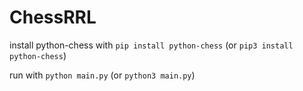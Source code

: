 # ChessRRL

install python-chess with `pip install python-chess` (or `pip3 install python-chess`)

run with `python main.py` (or `python3 main.py`)
